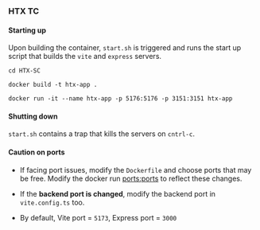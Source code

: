 ### HTX TC 

#### Starting up 

Upon building the container, `start.sh` is triggered and runs the start up script that builds the `vite` and `express` servers. 

```
cd HTX-SC 

docker build -t htx-app .

docker run -it --name htx-app -p 5176:5176 -p 3151:3151 htx-app
```

#### Shutting down
`start.sh` contains a trap that kills the servers on `cntrl-c`. 

#### Caution on ports 
- If facing port issues, modify the `Dockerfile` and choose ports that may be free. Modify the docker run <ports:ports> to reflect these changes.

- If the **backend port is changed**, modify the backend port in `vite.config.ts` too. 

- By default, Vite port = `5173`, Express port = `3000`